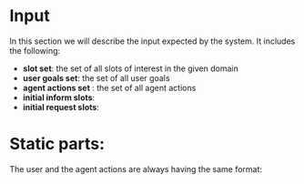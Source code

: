 # Input

In this section we will describe the input expected by the system. It includes the following:

- **slot set**: the set of all slots of interest in the given domain
- **user goals set**: the set of all user goals
- **agent actions set** : the set of all agent actions
- **initial inform slots**:
- **initial request slots**:

# Static parts:

The user and the agent actions are always having the same format:

